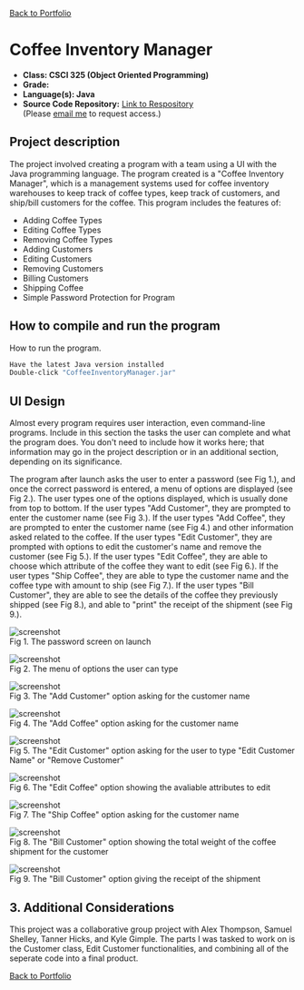 [Back to Portfolio](./)

Coffee Inventory Manager
===============

-   **Class: CSCI 325 (Object Oriented Programming)** 
-   **Grade:** 
-   **Language(s): Java** 
-   **Source Code Repository:** [Link to Respository](https://github.com/AlexThomp1/CoffeeInventoryManager)  
    (Please [email me](mailto:amthompson1@csustudent.net?subject=GitHub%20Access) to request access.)

## Project description

The project involved creating a program with a team using a UI with the Java programming language.
The program created is a "Coffee Inventory Manager", which is a management systems used for coffee inventory warehouses to keep track of coffee types, keep track of customers, and ship/bill customers for the coffee.
This program includes the features of:
- Adding Coffee Types
- Editing Coffee Types
- Removing Coffee Types
- Adding Customers
- Editing Customers
- Removing Customers
- Billing Customers
- Shipping Coffee
- Simple Password Protection for Program

## How to compile and run the program

How to run the program.

```bash
Have the latest Java version installed
Double-click "CoffeeInventoryManager.jar"
```

## UI Design

Almost every program requires user interaction, even command-line programs. Include in this section the tasks the user can complete and what the program does. You don't need to include how it works here; that information may go in the project description or in an additional section, depending on its significance.

The program after launch asks the user to enter a password (see Fig 1.), and once the correct password is entered, a menu of options are displayed (see Fig 2.). The user types one of the options displayed, which is usually done from top to bottom. 
If the user types "Add Customer", they are prompted to enter the customer name (see Fig 3.). If the user types "Add Coffee", they are prompted to enter the customer name (see Fig 4.) and other information asked related to the coffee. 
If the user types "Edit Customer", they are prompted with options to edit the customer's name and remove the customer (see Fig 5.). 
If the user types "Edit Coffee", they are able to choose which attribute of the coffee they want to edit (see Fig 6.). 
If the user types "Ship Coffee", they are able to type the customer name and the coffee type with amount to ship (see Fig 7.). 
If the user types "Bill Customer", they are able to see the details of the coffee they previously shipped (see Fig 8.), and able to "print" the receipt of the shipment (see Fig 9.).

![screenshot](images/project1/coffee_password.png)  
Fig 1. The password screen on launch

![screenshot](images/project1/coffee_menmu.png)  
Fig 2. The menu of options the user can type

![screenshot](images/project1/coffee_addcust.png)  
Fig 3. The "Add Customer" option asking for the customer name

![screenshot](images/project1/coffee_addcoffee.png)  
Fig 4. The "Add Coffee" option asking for the customer name

![screenshot](images/project1/coffee_edit1.png)  
Fig 5. The "Edit Customer" option asking for the user to type "Edit Customer Name" or "Remove Customer"

![screenshot](images/project1/coffee_edit3.png)  
Fig 6. The "Edit Coffee" option showing the avaliable attributes to edit

![screenshot](images/project1/coffee_ship.png)  
Fig 7. The "Ship Coffee" option asking for the customer name

![screenshot](images/project1/coffee_bill.png)  
Fig 8. The "Bill Customer" option showing the total weight of the coffee shipment for the customer

![screenshot](images/project1/coffee_reciept.png)  
Fig 9. The "Bill Customer" option giving the receipt of the shipment

## 3. Additional Considerations

This project was a collaborative group project with Alex Thompson, Samuel Shelley, Tanner Hicks, and Kyle Gimple. The parts I was tasked to work on is the Customer class, Edit Customer functionalities, and combining all of the seperate code into a final product.

[Back to Portfolio](./)
